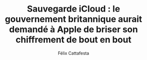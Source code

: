 ---
layout: post
title: "Sauvegarde iCloud : le gouvernement britannique aurait demandé à Apple de briser son chiffrement de bout en bout"
link: "https://www.igen.fr/services/2025/02/le-gouvernement-britannique-aurait-formellement-demande-apple-de-briser-son-chiffrement-de-bout-en-bout-148415"
author: "Félix Cattafesta"
published_date: "07/02/2025"
description: "Le gouvernement britannique veut la peau du chiffrement de bout en bout. Selon le Washington Post, Apple aurait reçu pour ordre de créer une porte dérobée permettant d’accéder au contenu chiffré de tous les utilisateurs d’iCloud. Cette demande ne concerne pas la possibilité d’accéder à des comptes spécifiques : le régulateur aurait exigé l’accès à n’importe quel fichier chiffré envoyé sur iCloud par n’importe quel utilisateur à travers le monde, britannique ou non. Si elle cède à cette pression, Cupertino n’aurait même pas le droit de prévenir ses clients que leur service n’est plus entièrement sécurisé."
language: "fr"
categories: 
   - Liens
tags: "apple législation chiffrement vie-privée surveillance"
og-tags: "apple législation chiffrement vie-privée surveillance"
permalink: /:categories/:year/:month/:day/:title/
---